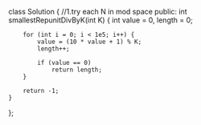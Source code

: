 
class Solution {
//1.try each N in mod space
public:
    int smallestRepunitDivByK(int K) {
        int value = 0, length = 0;

        for (int i = 0; i < 1e5; i++) {
            value = (10 * value + 1) % K;
            length++;

            if (value == 0)
                return length;
        }

        return -1;
    }
};
